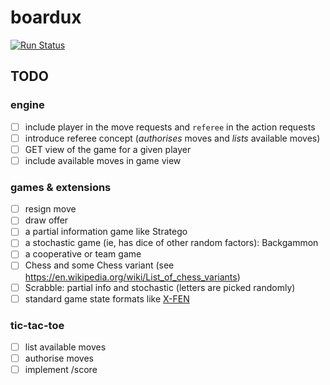 # boardux

[![Run Status](https://api.shippable.com/projects/59838a9be0b1120700a41baa/badge?branch=master)](https://app.shippable.com/github/jpbochi/boardux)

## TODO

### engine

- [ ] include player in the move requests and `referee` in the action requests
- [ ] introduce referee concept (_authorises_ moves and _lists_ available moves)
- [ ] GET view of the game for a given player
- [ ] include available moves in game view

### games & extensions

- [ ] resign move
- [ ] draw offer
- [ ] a partial information game like Stratego
- [ ] a stochastic game (ie, has dice of other random factors): Backgammon
- [ ] a cooperative or team game
- [ ] Chess and some Chess variant (see https://en.wikipedia.org/wiki/List_of_chess_variants)
- [ ] Scrabble: partial info and stochastic (letters are picked randomly)
- [ ] standard game state formats like [X-FEN](https://en.wikipedia.org/wiki/X-FEN)

### tic-tac-toe

- [ ] list available moves
- [ ] authorise moves
- [ ] implement /score
